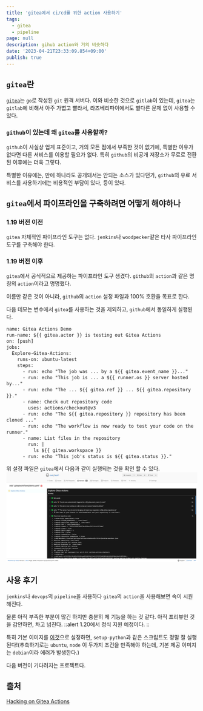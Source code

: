 ```yaml
---
title: 'gitea에서 ci/cd를 위한 action 사용하기'
tags:
  - gitea
  - pipeline
page: null
description: gihub action와 거의 비슷하다
date: '2023-04-21T23:33:09.854+09:00'
publish: true
---
```


## `gitea`란
[`gitea`](https://gitea.io/)는 `go`로 작성된 `git` 원격 서버다. 이와 비슷한 것으로 `gitlab`이 있는데, `gitea`는 `gitlab`에 비해서 아주 가볍고 빨라서, 라즈베리파이에서도 별다른 문제 없이 사용할 수 있다.

### `github`이 있는데 왜 `gitea`를 사용할까?
`github`이 사실상 업계 표준이고, 거의 모든 점에서 부족한 것이 없기에, 특별한 이유가 없다면 다른 서비스를 이용할 필요가 없다. 특히 `github`의 비공개 저장소가 무료로 전환된 이후에는 더욱 그렇다.

특별한 이유에는, 만에 하나라도 공개돼서는 안되는 소스가 있다던가, `github`의 유료 서비스를 사용하기에는 비용적인 부담이 있다, 등이 있다.

## `gitea`에서 파이프라인을 구축하려면 어떻게 해야하나
### 1.19 버전 이전
`gitea` 자체적인 파이프라인 도구는 없다. `jenkins`나 `woodpecker`같은 타사 파이프라인 도구를 구축해야 한다.
### 1.19 버전 이후
`gitea`에서 공식적으로 제공하는 파이프라인 도구 생겼다. `github`의 `action`과 같은 명칭의 `action`이라고 명명했다.

이름만 같은 것이 아니라, `github`의 `action` 설정 파일과 100% 호환을 목표로 한다.

다음 데모는 변수에서 `gitea`를 사용하는 것을 제외하고, `github`에서 동일하게 실행된다.
```yaml[demo.yaml]
name: Gitea Actions Demo
run-name: ${{ gitea.actor }} is testing out Gitea Actions
on: [push]
jobs:
  Explore-Gitea-Actions:
    runs-on: ubuntu-latest
    steps:
      - run: echo "The job was ... by a ${{ gitea.event_name }}..."
      - run: echo "This job is ... a ${{ runner.os }} server hosted by..."
      - run: echo "The ... ${{ gitea.ref }} ... ${{ gitea.repository }}."
      - name: Check out repository code
        uses: actions/checkout@v3
      - run: echo "The ${{ gitea.repository }} repository has been cloned ..."
      - run: echo "The workflow is now ready to test your code on the runner."
      - name: List files in the repository
        run: |
          ls ${{ gitea.workspace }}          
      - run: echo "This job's status is ${{ gitea.status }}."
```

위 설정 파일은 `gitea`에서 다음과 같이 실행되는 것을 확인 할 수 있다.
![](/images/other/gitea-action/gitea-action-demo.webp)

## 사용 후기
`jenkins`나 `devops`의 `pipeline`을 사용하다 `gitea`의 `action`을 사용해보면 속이 시원해진다. 

물론 아직 부족한 부분이 많긴 하지만 충분히 제 기능을 하는 것 같다. 아직 프리뷰인 것을 감안하면, 차고 넘친다.
::alert
1.20에서 정식 지원 예정이다.
::

특히 기본 이미지를 [이것](https://github.com/myoung34/docker-github-actions-runner)으로 설정하면, `setup-python`과 같은 스크립트도 정말 잘 실행된다!(추측하기로는 `ubuntu`, `node` 이 두가지 조건을 만족해야 하는데, 기본 제공 이미지는 `debian`이라 에러가 발생한다.)

다음 버전이 기다려지는 프로젝트다.

## 출처
[Hacking on Gitea Actions](https://blog.gitea.io/2023/03/hacking-on-gitea-actions/)